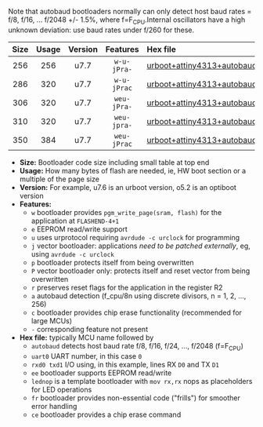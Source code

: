 Note that autobaud bootloaders normally can only detect host baud rates = f/8, f/16, ... f/2048 +/- 1.5%, where f=F<sub>CPU</sub>.Internal oscillators have a high unknown deviation: use baud rates under f/260 for these.

|Size|Usage|Version|Features|Hex file|
|:-:|:-:|:-:|:-:|:--|
|256|256|u7.7|`w-u-jPra-`|[urboot+attiny4313+autobaud_uart0_rxd0_txd1_lednop_fr.hex](https://raw.githubusercontent.com/stefanrueger/urboot.hex/main/mcus/attiny4313/autobaud/urboot+attiny4313+autobaud_uart0_rxd0_txd1_lednop_fr.hex)|
|286|320|u7.7|`w-u-jPrac`|[urboot+attiny4313+autobaud_uart0_rxd0_txd1_lednop_fr_ce.hex](https://raw.githubusercontent.com/stefanrueger/urboot.hex/main/mcus/attiny4313/autobaud/urboot+attiny4313+autobaud_uart0_rxd0_txd1_lednop_fr_ce.hex)|
|306|320|u7.7|`weu-jPra-`|[urboot+attiny4313+autobaud_uart0_rxd0_txd1_ee_lednop.hex](https://raw.githubusercontent.com/stefanrueger/urboot.hex/main/mcus/attiny4313/autobaud/urboot+attiny4313+autobaud_uart0_rxd0_txd1_ee_lednop.hex)|
|310|320|u7.7|`weu-jpra-`|[urboot+attiny4313+autobaud_uart0_rxd0_txd1_ee_lednop_fr.hex](https://raw.githubusercontent.com/stefanrueger/urboot.hex/main/mcus/attiny4313/autobaud/urboot+attiny4313+autobaud_uart0_rxd0_txd1_ee_lednop_fr.hex)|
|350|384|u7.7|`weu-jPrac`|[urboot+attiny4313+autobaud_uart0_rxd0_txd1_ee_lednop_fr_ce.hex](https://raw.githubusercontent.com/stefanrueger/urboot.hex/main/mcus/attiny4313/autobaud/urboot+attiny4313+autobaud_uart0_rxd0_txd1_ee_lednop_fr_ce.hex)|

- **Size:** Bootloader code size including small table at top end
- **Usage:** How many bytes of flash are needed, ie, HW boot section or a multiple of the page size
- **Version:** For example, u7.6 is an urboot version, o5.2 is an optiboot version
- **Features:**
  + `w` bootloader provides `pgm_write_page(sram, flash)` for the application at `FLASHEND-4+1`
  + `e` EEPROM read/write support
  + `u` uses urprotocol requiring `avrdude -c urclock` for programming
  + `j` vector bootloader: applications *need to be patched externally*, eg, using `avrdude -c urclock`
  + `p` bootloader protects itself from being overwritten
  + `P` vector bootloader only: protects itself and reset vector from being overwritten
  + `r` preserves reset flags for the application in the register R2
  + `a` autobaud detection (f_cpu/8n using discrete divisors, n = 1, 2, ..., 256)
  + `c` bootloader provides chip erase functionality (recommended for large MCUs)
  + `-` corresponding feature not present
- **Hex file:** typically MCU name followed by
  + `autobaud` detects host baud rate f/8, f/16, f/24, ..., f/2048 (f=F<sub>CPU</sub>)
  + `uart0` UART number, in this case `0`
  + `rxd0 txd1` I/O using, in this example, lines RX `D0` and TX `D1`
  + `ee` bootloader supports EEPROM read/write
  + `lednop` is a template bootloader with `mov rx,rx` nops as placeholders for LED operations
  + `fr` bootloader provides non-essential code ("frills") for smoother error handling
  + `ce` bootloader provides a chip erase command
